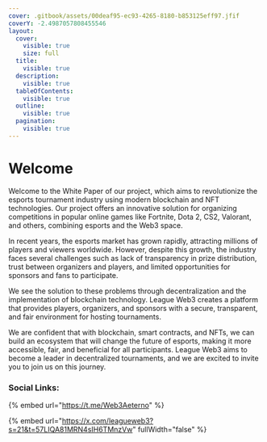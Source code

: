 ```yaml
---
cover: .gitbook/assets/00deaf95-ec93-4265-8180-b853125eff97.jfif
coverY: -2.4987057808455546
layout:
  cover:
    visible: true
    size: full
  title:
    visible: true
  description:
    visible: true
  tableOfContents:
    visible: true
  outline:
    visible: true
  pagination:
    visible: true
---
```


# Welcome

Welcome to the White Paper of our project, which aims to revolutionize the esports tournament industry using modern blockchain and NFT technologies. Our project offers an innovative solution for organizing competitions in popular online games like Fortnite, Dota 2, CS2, Valorant, and others, combining esports and the Web3 space.

In recent years, the esports market has grown rapidly, attracting millions of players and viewers worldwide. However, despite this growth, the industry faces several challenges such as lack of transparency in prize distribution, trust between organizers and players, and limited opportunities for sponsors and fans to participate.

We see the solution to these problems through decentralization and the implementation of blockchain technology. League Web3 creates a platform that provides players, organizers, and sponsors with a secure, transparent, and fair environment for hosting tournaments.

We are confident that with blockchain, smart contracts, and NFTs, we can build an ecosystem that will change the future of esports, making it more accessible, fair, and beneficial for all participants. League Web3 aims to become a leader in decentralized tournaments, and we are excited to invite you to join us on this journey.

### Social Links:

{% embed url="https://t.me/Web3Aeterno" %}

{% embed url="https://x.com/leagueweb3?s=21&t=57LIQA81MRN4sIH6TMnzVw" fullWidth="false" %}

